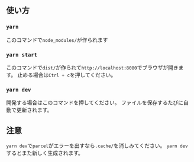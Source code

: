 ## 使い方

### `yarn`
このコマンドで`node_modules/`が作られます

### `yarn start`
このコマンドで`dist/`が作られて`http://localhost:8080`でブラウザが開きます。
止める場合は`Ctrl + c`を押してください。

### `yarn dev`
開発する場合はこのコマンドを押してください。
ファイルを保存するたびに自動で更新されます。

## 注意
`yarn dev`で`parcel`がエラーを出すなら`.cache/`を消しみてください。
`yarn dev`するとまた新しく生成されます。
